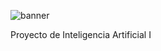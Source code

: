 ![banner](https://github.com/user-attachments/assets/bc4f182e-fd3f-42ae-a98e-b979a03b8b53)

Proyecto de Inteligencia Artificial I
